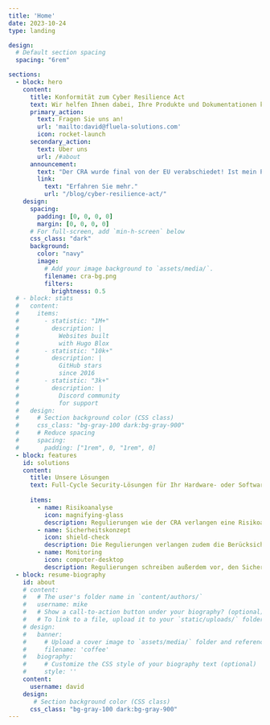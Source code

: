 ```yaml
---
title: 'Home'
date: 2023-10-24
type: landing

design:
  # Default section spacing
  spacing: "6rem"

sections:
  - block: hero
    content:
      title: Konformität zum Cyber Resilience Act
      text: Wir helfen Ihnen dabei, Ihre Produkte und Dokumentationen konform zu aktuellen EU IT-Sicherheitsrichtlinien zu gestalten. 
      primary_action:
        text: Fragen Sie uns an!
        url: 'mailto:david@fluela-solutions.com'
        icon: rocket-launch
      secondary_action:
        text: Über uns
        url: /#about
      announcement:
        text: "Der CRA wurde final von der EU verabschiedet! Ist mein Produkt betroffen?"
        link:
          text: "Erfahren Sie mehr."
          url: "/blog/cyber-resilience-act/"
    design:
      spacing:
        padding: [0, 0, 0, 0]
        margin: [0, 0, 0, 0]
      # For full-screen, add `min-h-screen` below
      css_class: "dark"
      background:
        color: "navy"
        image:
          # Add your image background to `assets/media/`.
          filename: cra-bg.png
          filters:
            brightness: 0.5
  # - block: stats
  #   content:
  #     items:  
  #       - statistic: "1M+"
  #         description: |
  #           Websites built  
  #           with Hugo Blox
  #       - statistic: "10k+"
  #         description: |
  #           GitHub stars  
  #           since 2016
  #       - statistic: "3k+"
  #         description: |
  #           Discord community  
  #           for support
  #   design:
  #     # Section background color (CSS class)
  #     css_class: "bg-gray-100 dark:bg-gray-900"
  #     # Reduce spacing
  #     spacing:
  #       padding: ["1rem", 0, "1rem", 0]
  - block: features
    id: solutions 
    content:
      title: Unsere Lösungen
      text: Full-Cycle Security-Lösungen für Ihr Hardware- oder Softwareprodukt. Konzentrieren Sie sich auf Ihr Kerngeschäft.
  
      items:
        - name: Risikoanalyse
          icon: magnifying-glass
          description: Regulierungen wie der CRA verlangen eine Risikoanalyse als Bestandteil der technischen Dokumentation Ihres Produkts. Wir unterstützen Sie bei der Durchführung der Analyse und der Erstellung der entsprechenden Dokumentation.
        - name: Sicherheitskonzept
          icon: shield-check
          description: Die Regulierungen verlangen zudem die Berücksichtigung von Cybersicherheit während des gesamten Produktlebenszyklus. Wir unterstützen Sie gerne dabei, Ihr Produkt sicher zu gestalten und beraten Sie zu wirksamen Maßnahmen, die Sicherheitsrisiken minimieren.
        - name: Monitoring
          icon: computer-desktop
          description: Regulierungen schreiben außerdem vor, den Sicherheitszustand Ihres Produkts während des Betriebs zu überprüfen und Sicherheitsvorfälle zu melden. Wir entwickeln gerne gemeinsam mit Ihnen Lösungen, um den sicheren Betrieb Ihres Produkts zu beurteilen.
  - block: resume-biography
    id: about
    # content:
    #   # The user's folder name in `content/authors/`
    #   username: mike
    #   # Show a call-to-action button under your biography? (optional)
    #   # To link to a file, upload it to your `static/uploads/` folder
    # design:
    #   banner:
    #     # Upload a cover image to `assets/media/` folder and reference its filename here (optional)
    #     filename: 'coffee'
    #   biography:
    #     # Customize the CSS style of your biography text (optional)
    #     style: ''
    content:
      username: david
    design:
       # Section background color (CSS class)
      css_class: "bg-gray-100 dark:bg-gray-900"
---
```

